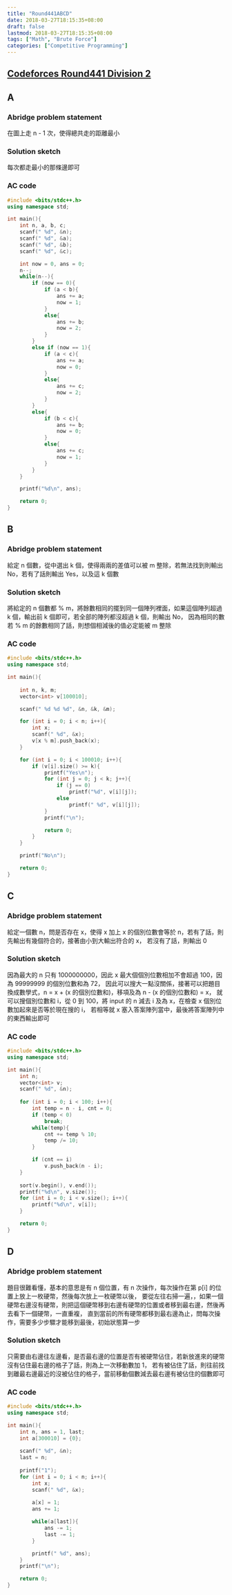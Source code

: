 ```yaml
---
title: "Round441ABCD"
date: 2018-03-27T18:15:35+08:00
draft: false
lastmod: 2018-03-27T18:15:35+08:00
tags: ["Math", "Brute Force"]
categories: ["Competitive Programming"]
---
```

## [Codeforces Round441 Division 2](http://codeforces.com/contest/876)

## A

### Abridge problem statement

在圖上走 n - 1 次，使得總共走的距離最小

### Solution sketch

每次都走最小的那條邊即可

<!--more-->

### AC code
```cpp
#include <bits/stdc++.h>
using namespace std;

int main(){
	int n, a, b, c;
	scanf(" %d", &n);
	scanf(" %d", &a);
	scanf(" %d", &b);
	scanf(" %d", &c);

	int now = 0, ans = 0;
	n--;
	while(n--){
		if (now == 0){
			if (a < b){
				ans += a;
				now = 1;
			}
			else{
				ans += b;
				now = 2;
			}
		}
		else if (now == 1){
			if (a < c){
				ans += a;
				now = 0;
			}
			else{
				ans += c;
				now = 2;
			}
		}
		else{
			if (b < c){
				ans += b;
				now = 0;
			}
			else{
				ans += c;
				now = 1;
			}
		}
	}

	printf("%d\n", ans);

	return 0;
}
```

## B

### Abridge problem statement

給定 n 個數，從中選出 k 個，使得兩兩的差值可以被 m 整除，若無法找到則輸出 No，若有了話則輸出 Yes，以及這 k 個數

### Solution sketch

將給定的 n 個數都 % m，將餘數相同的擺到同一個陣列裡面，如果這個陣列超過 k 個，輸出前 k 個即可，若全部的陣列都沒超過 k 個，則輸出 No，
因為相同的數若 % m 的餘數相同了話，則想個相減後的值必定能被 m 整除

### AC code
```cpp
#include <bits/stdc++.h>
using namespace std;

int main(){
	
	int n, k, m;
	vector<int> v[100010];

	scanf(" %d %d %d", &n, &k, &m);

	for (int i = 0; i < n; i++){
		int x;
		scanf(" %d", &x);
		v[x % m].push_back(x);
	}

	for (int i = 0; i < 100010; i++){
		if (v[i].size() >= k){
			printf("Yes\n");
			for (int j = 0; j < k; j++){
				if (j == 0)
					printf("%d", v[i][j]);
				else
					printf(" %d", v[i][j]);
			}
			printf("\n");

			return 0;
		}
	}

	printf("No\n");

	return 0;
}
```

## C

### Abridge problem statement

給定一個數 n，問是否存在 x，使得 x 加上 x 的個別位數會等於 n，若有了話，則先輸出有幾個符合的，接著由小到大輸出符合的 x，
若沒有了話，則輸出 0

### Solution sketch

因為最大的 n 只有 1000000000，因此 x 最大個個別位數相加不會超過 100，因為 99999999 的個別位數和為 72，
因此可以搜大一點沒關係，接著可以把題目換成數學式，n = x + (x 的個別位數和)，移項及為 n - (x 的個別位數和) = x，
就可以搜個別位數和 i，從 0 到 100，將 input 的 n 減去 i 及為 x，在檢查 x 個別位數加起來是否等於現在搜的 i，
若相等就 x 塞入答案陣列當中，最後將答案陣列中的東西輸出即可

### AC code
```cpp
#include <bits/stdc++.h>
using namespace std;

int main(){
	int n;
	vector<int> v;
	scanf(" %d", &n);
	
	for (int i = 0; i < 100; i++){
		int temp = n - i, cnt = 0;
		if (temp < 0)
			break;
		while(temp){
			cnt += temp % 10;
			temp /= 10;
		}

		if (cnt == i)
			v.push_back(n - i);
	}
	
	sort(v.begin(), v.end());
	printf("%d\n", v.size());
	for (int i = 0; i < v.size(); i++){
		printf("%d\n", v[i]);
	}

	return 0;
}	
```

## D

### Abridge problem statement

題目很難看懂，基本的意思是有 n 個位置，有 n 次操作，每次操作在第 p[i] 的位置上放上一枚硬幣，然後每次放上一枚硬幣以後，
要從左往右掃一遍，，如果一個硬幣右邊沒有硬幣，則把這個硬幣移到右邊有硬幣的位置或者移到最右邊，然後再去看下一個硬幣，一直重複，
直到當前的所有硬幣都移到最右邊為止，問每次操作，需要多少步驟才能移到最後，初始狀態算一步

### Solution sketch

只需要由右邊往左邊看，是否最右邊的位置是否有被硬幣佔住，若新放進來的硬幣沒有佔住最右邊的格子了話，則為上一次移動數加 1，
若有被佔住了話，則往前找到離最右邊最近的沒被佔住的格子，當前移動個數減去最右邊有被佔住的個數即可

### AC code
```cpp
#include <bits/stdc++.h>
using namespace std;

int main(){
	int n, ans = 1, last;
	int a[300010] = {0};
	
	scanf(" %d", &n);
	last = n;
	
	printf("1");
	for (int i = 0; i < n; i++){
		int x;
		scanf(" %d", &x);
		
		a[x] = 1;
		ans += 1;

		while(a[last]){
			ans -= 1;
			last -= 1;
		}

		printf(" %d", ans);
	}
	printf("\n");

	return 0;
}
```